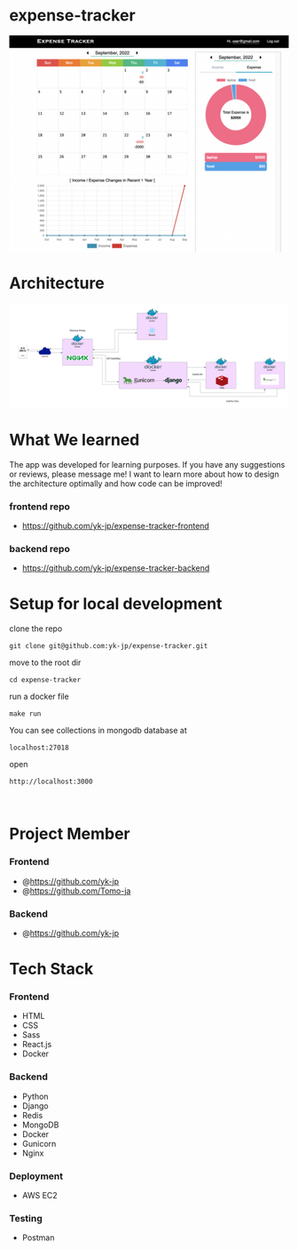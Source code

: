 # expense-tracker

<img align="center" src="./img/expenseTracker.png" alt="image" />

<br>

# Architecture

<img align="center" src="./img/expenseTrackerDesign.png" alt="image" />

<br>

# What We learned

The app was developed for learning purposes.
If you have any suggestions or reviews, please message me!
I want to learn more about how to design the architecture optimally and how code can be improved!

### frontend repo

- https://github.com/yk-jp/expense-tracker-frontend

### backend repo

- https://github.com/yk-jp/expense-tracker-backend

# Setup for local development

clone the repo
```
git clone git@github.com:yk-jp/expense-tracker.git
```

move to the root dir
```
cd expense-tracker
```

run a docker file

```
make run
```

You can see collections in mongodb database at 
```
localhost:27018
```

open 
 ```
 http://localhost:3000
 ```

<br>

# Project Member

### Frontend

- @https://github.com/yk-jp
- @https://github.com/Tomo-ja

### Backend

- @https://github.com/yk-jp

# Tech Stack

### Frontend

- HTML
- CSS
- Sass
- React.js
- Docker

### Backend

- Python
- Django
- Redis
- MongoDB
- Docker
- Gunicorn
- Nginx

### Deployment

- AWS EC2

### Testing

- Postman
